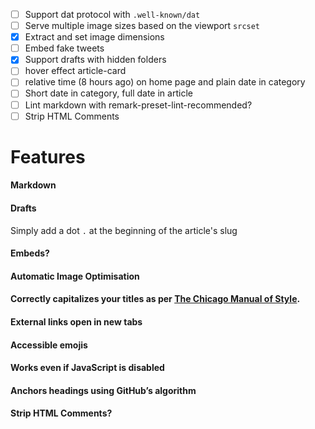 - [ ] Support dat protocol with `.well-known/dat`
- [ ] Serve multiple image sizes based on the viewport `srcset`
- [x] Extract and set image dimensions
- [ ] Embed fake tweets
- [x] Support drafts with hidden folders
- [ ] hover effect article-card
- [ ] relative time (8 hours ago) on home page and plain date in category
- [ ] Short date in category, full date in article
- [ ] Lint markdown with remark-preset-lint-recommended?
- [ ] Strip HTML Comments

# Features

#### Markdown

#### Drafts

Simply add a dot `.` at the beginning of the article's slug

#### Embeds?

#### Automatic Image Optimisation

#### Correctly capitalizes your titles as per [The Chicago Manual of Style](http://www.chicagomanualofstyle.org/home.html).

#### External links open in new tabs

#### Accessible emojis

#### Works even if JavaScript is disabled

#### Anchors headings using GitHub’s algorithm

#### Strip HTML Comments?
